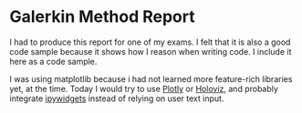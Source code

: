 # Galerkin Method Report 

I had to produce this report for one of my exams. I felt that it is also a good code sample because it shows how I reason when writing code. I include it here as a code sample. 

I was using matplotlib because i had not learned more feature-rich libraries yet, at the time. Today I would try to use [Plotly](https://plotly.com/) or [Holoviz](https://holoviz.org/), and probably integrate [ipywidgets](https://ipywidgets.readthedocs.io/en/stable/) instead of relying on user text input.
